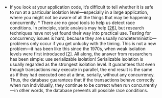 *  If you look at your application code, it’s difficult to tell whether it is safe to run at a
particular isolation level—especially in a large application, where you might not be aware of
all the things that may be happening concurrently. *  There are no good tools to help us detect race conditions. In principle, static analysis may
help [[26](ch07.html#Jorwekar2007uq_ch7)],  but research techniques have not
yet found their way into practical use. Testing for concurrency issues is hard, because they are
usually nondeterministic—problems only occur if you get unlucky with the timing. This is not a new problem—it has been like this since the 1970s, when weak isolation levels were
first introduced [[2](ch07.html#Gray1976us)]. All along, the answer
from researchers has been simple: use serializable isolation! 
Serializable isolation is usually regarded as the strongest isolation level. It guarantees that even
though transactions may execute in parallel, the end result is the same as if they had executed one
at a time, serially, without any concurrency. Thus, the database guarantees that if the
transactions behave correctly when run individually, they continue to be correct when run
concurrently—in other words, the database prevents all possible race conditions.